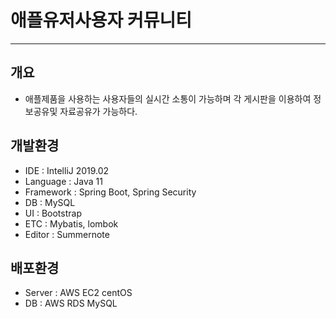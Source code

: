 # 애플유저사용자 커뮤니티

--------------------------------------

## 개요
- 애플제품을 사용하는 사용자들의 실시간 소통이 가능하며 각 게시판을 이용하여 정보공유및 자료공유가 가능하다.



## 개발환경
- IDE : IntelliJ 2019.02
- Language : Java 11
- Framework : Spring Boot, Spring Security
- DB : MySQL
- UI : Bootstrap
- ETC : Mybatis, lombok
- Editor : Summernote

## 배포환경
 - Server : AWS EC2 centOS
 - DB : AWS RDS MySQL
 
